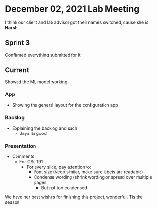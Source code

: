 # December 02, 2021 Lab Meeting

I think our client and lab advisor got their names switched, cause she is **Harsh**

## Sprint 3

Confirmed everything submitted for it

## Current

Showed the ML model working

### App

- Showing the general layout for the configuration app

### Backlog

- Explaining the backlog and such
    - Says its good

### Presentation

- Comments
    - For CSc 191
        - For every slide, pay attention to:
            - Font size (Keep similar, make sure labels are readable)
            - Condense wording (shrink wording or spread over multiple pages
                - But not too condensed

We have her best wishes for finishing this project, wonderful. Tis the season

